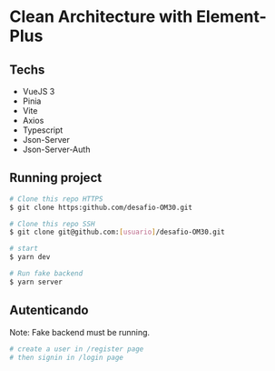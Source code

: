 # Clean Architecture with Element-Plus

## Techs
- VueJS 3
- Pinia
- Vite
- Axios
- Typescript
- Json-Server
- Json-Server-Auth

## Running project

```bash
# Clone this repo HTTPS
$ git clone https:github.com/desafio-OM30.git

# Clone this repo SSH
$ git clone git@github.com:[usuario]/desafio-OM30.git

# start
$ yarn dev

# Run fake backend
$ yarn server
```

## Autenticando

Note: Fake backend must be running.

```bash
# create a user in /register page
# then signin in /login page
```
